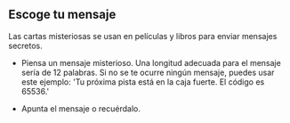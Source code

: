 ## Escoge tu mensaje

Las cartas misteriosas se usan en películas y libros para enviar mensajes secretos.

+ Piensa un mensaje misterioso. Una longitud adecuada para el mensaje sería de 12 palabras. Si no se te ocurre ningún mensaje, puedes usar este ejemplo: 'Tu próxima pista está en la caja fuerte. El código es 65536.'

+ Apunta el mensaje o recuérdalo.

